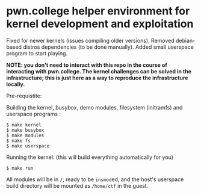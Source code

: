 # pwn.college helper environment for kernel development and exploitation

Fixed for newer kernels (issues compiling older versions).
Removed debian-based distros dependencies (to be done manually).
Added small userspace program to start playing.

**NOTE: you don't need to interact with this repo in the course of interacting with pwn.college. The kernel challenges can be solved in the infrastructure; this is just here as a way to reproduce the infrastructure locally.**

Pre-requistite:

Building the kernel, busybox, demo modules, filesystem (initramfs) and userspace programs :

```
$ make kernel
$ make busybox
$ make modules
$ make fs
$ make userspace
```

Running the kernel: (this will build everything automatically for you)

```
$ make run
```

All modules will be in `/`, ready to be `insmod`ed, and the host's userspace build directory will be mounted as `/home/ctf` in the guest.
